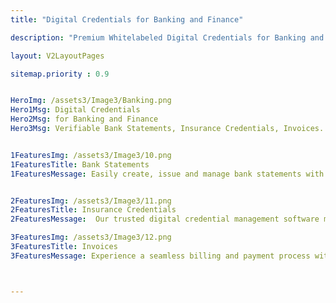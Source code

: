 ```yaml
---
title: "Digital Credentials for Banking and Finance"

description: "Premium Whitelabeled Digital Credentials for Banking and Finance"

layout: V2LayoutPages

sitemap.priority : 0.9


HeroImg: /assets3/Image3/Banking.png
Hero1Msg: Digital Credentials 
Hero2Msg: for Banking and Finance
Hero3Msg: Verifiable Bank Statements, Insurance Credentials, Invoices.


1FeaturesImg: /assets3/Image3/10.png
1FeaturesTitle: Bank Statements
1FeaturesMessage: Easily create, issue and manage bank statements with our digital credential management software. Our platform streamlines the process of generating and distributing accurate, up-to-date statements to your customers. Our secure system also allows you to store and access past statements, making it easy to track financial history and resolve any discrepancies. Simplify your banking and finance processes with our software.


2FeaturesImg: /assets3/Image3/11.png
2FeaturesTitle: Insurance Credentials
2FeaturesMessage:  Our trusted digital credential management software makes it easy to effortlessly create, issue, and manage all your insurance credentials. With our streamlined platform, you can quickly generate and distribute accurate, up-to-date insurance documents to your customers with ease. Plus, our secure system allows you to easily store and access past insurance credentials, making it a breeze to track coverage and resolve any discrepancies. Simplify your banking and finance processes with our top-rated software.

3FeaturesImg: /assets3/Image3/12.png
3FeaturesTitle: Invoices
3FeaturesMessage: Experience a seamless billing and payment process with our advanced digital credential management software. Our intuitive platform makes it a breeze to create, issue, and manage invoices for your banking and finance business. Say goodbye to lost or misplaced paper documents and hello to a secure system that allows you to easily access and store past invoices. Take control of your financial history and resolve any discrepancies with ease, all while improving efficiency and accuracy with our cutting-edge software.



---
```

